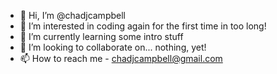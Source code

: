 - 👋 Hi, I’m @chadjcampbell
- 👀 I’m interested in coding again for the first time in too long!
- 🌱 I’m currently learning some intro stuff
- 💞️ I’m looking to collaborate on... nothing, yet!
- 📫 How to reach me - chadjcampbell@gmail.com
